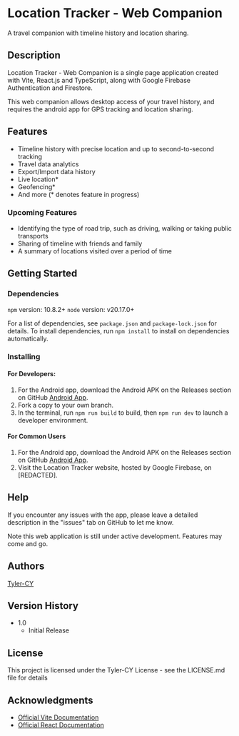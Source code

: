 # Location Tracker - Web Companion

A travel companion with timeline history and location sharing.

## Description

Location Tracker - Web Companion is a single page application created with Vite, React.js and TypeScript, along with Google Firebase Authentication and Firestore.

This web companion allows desktop access of your travel history, and requires the android app for GPS tracking and location sharing.



## Features
- Timeline history with precise location and up to second-to-second tracking
- Travel data analytics
- Export/Import data history
- Live location*
- Geofencing*
- And more (* denotes feature in progress)


### Upcoming Features
- Identifying the type of road trip, such as driving, walking or taking public transports
- Sharing of timeline with friends and family
- A summary of locations visited over a period of time

## Getting Started

### Dependencies

`npm` version: 10.8.2+
`node` version: v20.17.0+

For a list of dependencies, see `package.json` and `package-lock.json` for details.
To install dependencies, run `npm install` to install on dependencies automatically.

### Installing

#### For Developers:
1. For the Android app, download the Android APK on the Releases section on GitHub [Android App](https://github.com/Tyler-CY/Location-Tracker-Android).
2. Fork a copy to your own branch.
3. In the terminal, run `npm run build` to build, then `npm run dev` to launch a developer environment.

#### For Common Users
1. For the Android app, download the Android APK on the Releases section on GitHub [Android App](https://github.com/Tyler-CY/Location-Tracker-Android).
2. Visit the Location Tracker website, hosted by Google Firebase, on [REDACTED].

## Help

If you encounter any issues with the app, please leave a detailed description in the "issues" tab on GitHub to let me know.

Note this web application is still under active development. Features may come and go.

## Authors

[Tyler-CY](https://github.com/Tyler-CY)

## Version History

* 1.0
    * Initial Release

## License

This project is licensed under the Tyler-CY License - see the LICENSE.md file for details

## Acknowledgments

* [Official Vite Documentation](https://vitejs.dev/)
* [Official React Documentation](https://react.dev/)


